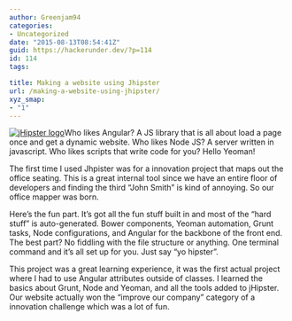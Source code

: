 ```yaml
---
author: Greenjam94
categories:
- Uncategorized
date: "2015-08-13T08:54:41Z"
guid: https://hackerunder.dev/?p=114
id: 114
tags:

title: Making a website using Jhipster
url: /making-a-website-using-jhipster/
xyz_smap:
- "1"
---
```


[![jHipster logo](https://hackerunder.dev/wp-content/uploads/2015/08/logo-jhipster-196x300.png)](https://hackerunder.dev/wp-content/uploads/2015/08/logo-jhipster.png)Who likes Angular? A JS library that is all about load a page once and get a dynamic website. Who likes Node JS? A server written in javascript. Who likes scripts that write code for you? Hello Yeoman!

The first time I used Jhpister was for a innovation project that maps out the office seating. This is a great internal tool since we have an entire floor of developers and finding the third “John Smith” is kind of annoying. So our office mapper was born.

Here’s the fun part. It’s got all the fun stuff built in and most of the “hard stuff” is auto-generated. Bower components, Yeoman automation, Grunt tasks, Node configurations, and Angular for the backbone of the front end. The best part? No fiddling with the file structure or anything. One terminal command and it’s all set up for you. Just say “yo hipster”.

This project was a great learning experience, it was the first actual project where I had to use Angular attributes outside of classes. I learned the basics about Grunt, Node and Yeoman, and all the tools added to jHipster. Our website actually won the “improve our company” category of a innovation challenge which was a lot of fun.